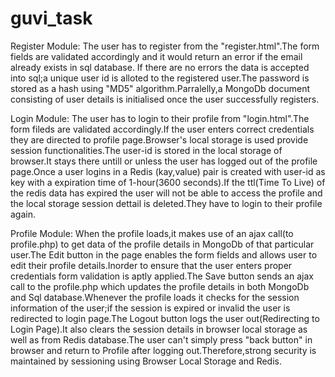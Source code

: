 # guvi_task

Register Module:
The user has to register from the "register.html".The form fields are validated accordingly and it would return an error if the email already exists in sql database.
If there are no errors the data is accepted into sql;a unique user id is alloted to the registered user.The password is stored as a hash using "MD5" algorithm.Parralelly,a 
MongoDb document consisting of user details is initialised once the user successfully registers.

Login Module:
The user has to login to their profile from "login.html".The form fileds are validated accordingly.If the user enters correct credentials they are directed to profile 
page.Browser's local storage is used provide session functionalities.The user-id is stored in the local storage of browser.It stays there untill or unless the user has 
logged out of the profile page.Once a user logins in a Redis (kay,value) pair is created with user-id as key with a expiration time of 1-hour(3600 seconds).If the 
ttl(Time To Live) of the redis data has expired the user will not be able to access the profile and the local storage session dettail is deleted.They have to login
to their profile again.

Profile Module:
When the profile loads,it makes use of an ajax call(to profile.php) to get data of the profile details in MongoDb of that particular user.The Edit button in the page 
enables the form fields and allows user to edit their profile details.Inorder to ensure that the user enters proper credentials form validation is aptly applied.The Save
button sends an ajax call to the profile.php which updates the profile details in both MongoDb and Sql database.Whenever the profile loads it checks for the session 
information of the user;if the session is expired or invalid the user is redirected to login page.The Logout button logs the user out(Redirecting to Login Page).It also 
clears the session details in browser local storage as well as from Redis database.The user can't simply press "back button" in browser and return to Profile after
logging out.Therefore,strong security is maintained by sessioning using Browser Local Storage and Redis.



